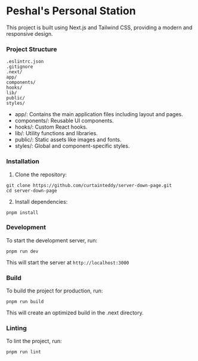 # Peshal's Personal Station

This project is built using Next.js and Tailwind CSS, providing a modern and responsive design.

### Project Structure
```
.eslintrc.json
.gitignore
.next/
app/
components/
hooks/
lib/
public/
styles/
```
- app/: Contains the main application files including layout and pages.
- components/: Reusable UI components.
- hooks/: Custom React hooks.
- lib/: Utility functions and libraries.
- public/: Static assets like images and fonts.
- styles/: Global and component-specific styles.

### Installation
1. Clone the repository:
```
git clone https://github.com/curtainteddy/server-down-page.git
cd server-down-page
```

2. Install dependencies:
```
pnpm install
```

### Development
To start the development server, run:
```
pnpm run dev
```
This will start the server at `http://localhost:3000`

### Build
To build the project for production, run:
```
pnpm run build
```

This will create an optimized build in the .next directory.

### Linting
To lint the project, run:
```
pnpm run lint
```
